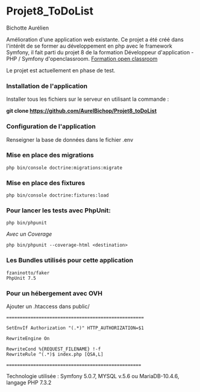 # Projet8_ToDoList

Bichotte Aurélien

Amélioration d'une application web existante. Ce projet a été créé dans l'intérêt de se former au développement en php avec le framework Symfony, il fait parti du projet 8 de la formation Développeur d'application - PHP / Symfony d'openclassroom. [Formation open classroom](https://openclassrooms.com/fr/paths/59-developpeur-dapplication-php-symfony)

Le projet est actuellement en phase de test.

### Installation de l'application ###

Installer tous les fichiers sur le serveur en utilisant la commande :

**git clone https://github.com/AurelBichop/Projet8_toDoList**

### Configuration de l'application ###
Renseigner la base de données dans le fichier .env

### Mise en place des migrations ###
    php bin/console doctrine:migrations:migrate

### Mise en place des fixtures ###
    php bin/console doctrine:fixtures:load

### Pour lancer les tests avec PhpUnit: ### 
    php bin/phpunit

*Avec un Coverage*

    php bin/phpunit --coverage-html <destination>

### Les Bundles utilisés pour cette application ###
    fzaninotto/faker
    PhpUnit 7.5


### Pour un hébergement avec OVH ###
Ajouter un .htaccess dans public/

```
===================================================

SetEnvIf Authorization "(.*)" HTTP_AUTHORIZATION=$1

RewriteEngine On

RewriteCond %{REQUEST_FILENAME} !-f
RewriteRule ^(.*)$ index.php [QSA,L]

==================================================
```

Technologie utilisée : Symfony 5.0.7, MYSQL v.5.6 ou MariaDB-10.4.6, langage PHP 7.3.2